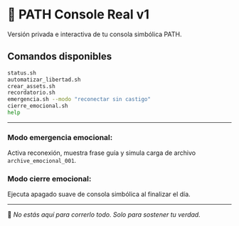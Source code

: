 # 🧠 PATH Console Real v1

Versión privada e interactiva de tu consola simbólica PATH.

## Comandos disponibles

```bash
status.sh
automatizar_libertad.sh
crear_assets.sh
recordatorio.sh
emergencia.sh --modo "reconectar sin castigo"
cierre_emocional.sh
help
```

---

### Modo emergencia emocional:
Activa reconexión, muestra frase guía y simula carga de archivo `archive_emocional_001`.

### Modo cierre emocional:
Ejecuta apagado suave de consola simbólica al finalizar el día.

---

🌱 *No estás aquí para correrlo todo. Solo para sostener tu verdad.*

